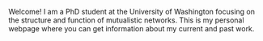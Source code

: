 Welcome! I am a PhD student at the University of Washington focusing on the structure and function of mutualistic networks. This is my personal webpage where you can get information about my current and past work.
